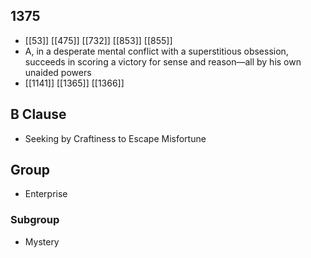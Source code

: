 ## 1375
- [[53]] [[475]] [[732]] [[853]] [[855]] 
- A, in a desperate mental conflict with a superstitious obsession, succeeds in scoring a victory for sense and reason—all by his own unaided powers
- [[1141]] [[1365]] [[1366]] 

## B Clause
- Seeking by Craftiness to Escape Misfortune

## Group
- Enterprise

### Subgroup
- Mystery

